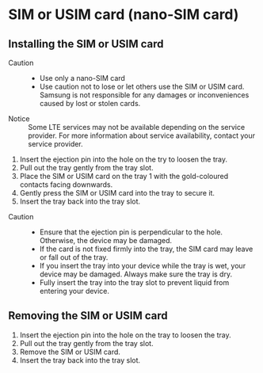 # SIM or USIM card (nano-SIM card)
## Installing the SIM or USIM card
<dl><dt>Caution</dt><dd>

- Use only a nano-SIM card
- Use caution not to lose or let others use the SIM or USIM card. Samsung is not responsible for any damages or inconveniences caused by lost or stolen cards.
</dd></dl>

<dl><dt>Notice</dt><dd>Some LTE services may not be available depending on the service provider. For more information about service availability, contact your service provider.</dd></dl>

1. Insert the ejection pin into the hole on the try to loosen the tray.
2. Pull out the tray gently from the tray slot.
3. Place the SIM or USIM card on the tray 1 with the gold-coloured contacts facing downwards.
4. Gently press the SIM or USIM card into the tray to secure it.
5. Insert the tray back into the tray slot.

<dl><dt>Caution</dt><dd>

* Ensure that the ejection pin is perpendicular to the hole. Otherwise, the device may be damaged.
* If the card is not fixed firmly into the tray, the SIM card may leave or fall out of the tray.
* If you insert the tray into your device while the tray is wet, your device may be damaged. Always make sure the tray is dry.
* Fully insert the tray into the tray slot to prevent liquid from entering your device.
</dd></dl>

## Removing the SIM or USIM card
1. Insert the ejection pin into the hole on the tray to loosen the tray.
2. Pull out the tray gently from the tray slot.
3. Remove the SIM or USIM card.
4. Insert the tray back into the tray slot.
